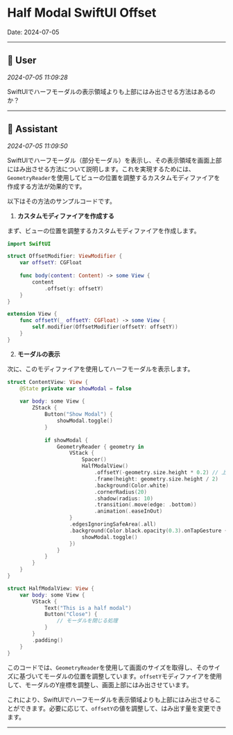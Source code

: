 # Half Modal SwiftUI Offset

Date: 2024-07-05

---

## 👤 User
*2024-07-05 11:09:28*

SwiftUIでハーフモーダルの表示領域よりも上部にはみ出させる方法はあるのか？

---

## 🤖 Assistant
*2024-07-05 11:09:50*

SwiftUIでハーフモーダル（部分モーダル）を表示し、その表示領域を画面上部にはみ出させる方法について説明します。これを実現するためには、`GeometryReader`を使用してビューの位置を調整するカスタムモディファイアを作成する方法が効果的です。

以下はその方法のサンプルコードです。

1. **カスタムモディファイアを作成する**

まず、ビューの位置を調整するカスタムモディファイアを作成します。

```swift
import SwiftUI

struct OffsetModifier: ViewModifier {
    var offsetY: CGFloat
    
    func body(content: Content) -> some View {
        content
            .offset(y: offsetY)
    }
}

extension View {
    func offsetY(_ offsetY: CGFloat) -> some View {
        self.modifier(OffsetModifier(offsetY: offsetY))
    }
}
```

2. **モーダルの表示**

次に、このモディファイアを使用してハーフモーダルを表示します。

```swift
struct ContentView: View {
    @State private var showModal = false
    
    var body: some View {
        ZStack {
            Button("Show Modal") {
                showModal.toggle()
            }
            
            if showModal {
                GeometryReader { geometry in
                    VStack {
                        Spacer()
                        HalfModalView()
                            .offsetY(-geometry.size.height * 0.2) // 上に20%はみ出させる
                            .frame(height: geometry.size.height / 2)
                            .background(Color.white)
                            .cornerRadius(20)
                            .shadow(radius: 10)
                            .transition(.move(edge: .bottom))
                            .animation(.easeInOut)
                    }
                    .edgesIgnoringSafeArea(.all)
                    .background(Color.black.opacity(0.3).onTapGesture {
                        showModal.toggle()
                    })
                }
            }
        }
    }
}

struct HalfModalView: View {
    var body: some View {
        VStack {
            Text("This is a half modal")
            Button("Close") {
                // モーダルを閉じる処理
            }
        }
        .padding()
    }
}
```

このコードでは、`GeometryReader`を使用して画面のサイズを取得し、そのサイズに基づいてモーダルの位置を調整しています。`offsetY`モディファイアを使用して、モーダルのY座標を調整し、画面上部にはみ出させています。

これにより、SwiftUIでハーフモーダルを表示領域よりも上部にはみ出させることができます。必要に応じて、`offsetY`の値を調整して、はみ出す量を変更できます。

---
